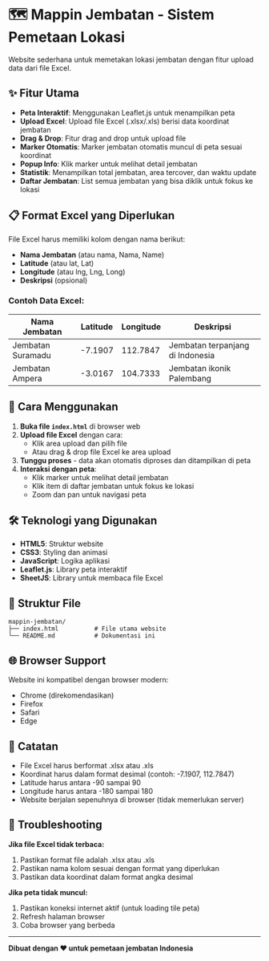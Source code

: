 # 🗺️ Mappin Jembatan - Sistem Pemetaan Lokasi

Website sederhana untuk memetakan lokasi jembatan dengan fitur upload data dari file Excel.

## ✨ Fitur Utama

- **Peta Interaktif**: Menggunakan Leaflet.js untuk menampilkan peta
- **Upload Excel**: Upload file Excel (.xlsx/.xls) berisi data koordinat jembatan
- **Drag & Drop**: Fitur drag and drop untuk upload file
- **Marker Otomatis**: Marker jembatan otomatis muncul di peta sesuai koordinat
- **Popup Info**: Klik marker untuk melihat detail jembatan
- **Statistik**: Menampilkan total jembatan, area tercover, dan waktu update
- **Daftar Jembatan**: List semua jembatan yang bisa diklik untuk fokus ke lokasi

## 📋 Format Excel yang Diperlukan

File Excel harus memiliki kolom dengan nama berikut:
- **Nama Jembatan** (atau nama, Nama, Name)
- **Latitude** (atau lat, Lat)
- **Longitude** (atau lng, Lng, Long)
- **Deskripsi** (opsional)

### Contoh Data Excel:

| Nama Jembatan | Latitude | Longitude | Deskripsi |
|---------------|----------|-----------|-----------|
| Jembatan Suramadu | -7.1907 | 112.7847 | Jembatan terpanjang di Indonesia |
| Jembatan Ampera | -3.0167 | 104.7333 | Jembatan ikonik Palembang |

## 🚀 Cara Menggunakan

1. **Buka file `index.html`** di browser web
2. **Upload file Excel** dengan cara:
   - Klik area upload dan pilih file
   - Atau drag & drop file Excel ke area upload
3. **Tunggu proses** - data akan otomatis diproses dan ditampilkan di peta
4. **Interaksi dengan peta**:
   - Klik marker untuk melihat detail jembatan
   - Klik item di daftar jembatan untuk fokus ke lokasi
   - Zoom dan pan untuk navigasi peta

## 🛠️ Teknologi yang Digunakan

- **HTML5**: Struktur website
- **CSS3**: Styling dan animasi
- **JavaScript**: Logika aplikasi
- **Leaflet.js**: Library peta interaktif
- **SheetJS**: Library untuk membaca file Excel

## 📁 Struktur File

```
mappin-jembatan/
├── index.html          # File utama website
└── README.md           # Dokumentasi ini
```

## 🌐 Browser Support

Website ini kompatibel dengan browser modern:
- Chrome (direkomendasikan)
- Firefox
- Safari
- Edge

## 📝 Catatan

- File Excel harus berformat .xlsx atau .xls
- Koordinat harus dalam format desimal (contoh: -7.1907, 112.7847)
- Latitude harus antara -90 sampai 90
- Longitude harus antara -180 sampai 180
- Website berjalan sepenuhnya di browser (tidak memerlukan server)

## 🔧 Troubleshooting

**Jika file Excel tidak terbaca:**
1. Pastikan format file adalah .xlsx atau .xls
2. Pastikan nama kolom sesuai dengan format yang diperlukan
3. Pastikan data koordinat dalam format angka desimal

**Jika peta tidak muncul:**
1. Pastikan koneksi internet aktif (untuk loading tile peta)
2. Refresh halaman browser
3. Coba browser yang berbeda

---

**Dibuat dengan ❤️ untuk pemetaan jembatan Indonesia** 